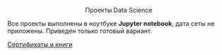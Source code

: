 <p align="center"> Проекты Data Science </p align="center">



Все проекты выполнены в ноутбуке **Jupyter notebook**, дата сеты не приложены. 
Приведен только готовый вариант.


[Сертификаты и книги](https://github.com/ArtemPlgn/certificates)
